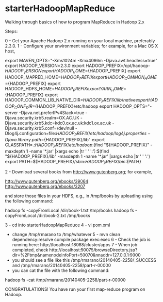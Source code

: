starterHadoopMapReduce
======================

Walking through basics of how to program MapReduce in Hadoop 2.x

Steps:

0 - Get your Apache Hadoop 2.x running on your local machine, preferably 2.3.0.
1 - Configure your environment variables; for example, for a Mac OS X host,

export MAVEN_OPTS="-Xms1024m -Xmx4096m -Djava.awt.headless=true"
export HADOOP_VERSION=2.3.0
export HADOOP_PREFIX=/opt/hadoop-${HADOOP_VERSION}
export HADOOP_HOME=${HADOOP_PREFIX}
export HADOOP_MAPRED_HOME=${HADOOP_PREFIX}
export HADOOP_COMMON_HOME=${HADOOP_PREFIX}
export HADOOP_HDFS_HOME=${HADOOP_PREFIX}
export YARN_HOME=${HADOOP_PREFIX}
export HADOOP_COMMON_LIB_NATIVE_DIR=${HADOOP_PREFIX}/lib/native
export HADOOP_CONF_DIR=${HADOOP_PREFIX}/etc/hadoop
export HADOOP_OPTS="-server -Djava.net.preferIPv4Stack=true -Djava.security.krb5.realm=OX.AC.UK -Djava.security.krb5.kdc=kdc0.ox.ac.uk:kdc1.ox.ac.uk -Djava.security.krb5.conf=/dev/null -Dlog4j.configuration=file:${HADOOP_PREFIX}/etc/hadoop/log4j.properties -Djava.library.path=${HADOOP_PREFIX}/lib"
export CLASSPATH=.:${HADOOP_PREFIX}/etc/hadoop:$(find "${HADOOP_PREFIX}" -maxdepth 1 -name '*.jar' |xargs echo  |tr ' ' ':'):$(find "${HADOOP_PREFIX}/lib" -maxdepth 1 -name '*.jar' |xargs echo  |tr ' ' ':')
export PATH=${HADOOP_PREFIX}/sbin:${HADOOP_PREFIX}/bin:${PATH}

2 - Download several books from http://www.gutenberg.org; for example,

http://www.gutenberg.org/ebooks/39064
http://www.gutenberg.org/ebooks/3207

and store those files in your HDFS, e.g., in /tmp/books by uploading using the following command:

hadoop fs -copyFromLocal /dir/book-1.txt /tmp/books
hadoop fs -copyFromLocal /dir/book-2.txt /tmp/books

3 - cd into starterHadoopMapReduce
4 - vi pom.xml
  - change /tmp/rmarano to /tmp/whatever
5 - mvn clean dependency:resolve compile package exec:exec
6 - Check the job is running here: http://localhost:18088/cluster/apps
7 - When job completed, check http://localhost:50075/browseDirectory.jsp?dir=%2Ftmp&namenodeInfoPort=50070&nnaddr=127.0.0.1:9000
  - you should see a file like this /tmp/rmarano/20140405-2258/_SUCCESS and /tmp/rmarano/20140405-2258/part-r-00000
  - you can cat the file with the following command:

hadoop fs -cat /tmp/rmarano/20140405-2258/part-r-00000

CONGRATULATIONS!  You have run your first map-reduce program on Hadoop.
